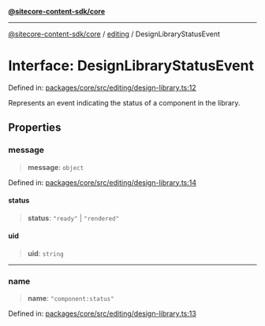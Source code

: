 [**@sitecore-content-sdk/core**](../../README.md)

***

[@sitecore-content-sdk/core](../../README.md) / [editing](../README.md) / DesignLibraryStatusEvent

# Interface: DesignLibraryStatusEvent

Defined in: [packages/core/src/editing/design-library.ts:12](https://github.com/Sitecore/content-sdk/blob/0368ee89b256e5717d28a2086597ae659abd51a0/packages/core/src/editing/design-library.ts#L12)

Represents an event indicating the status of a component in the library.

## Properties

### message

> **message**: `object`

Defined in: [packages/core/src/editing/design-library.ts:14](https://github.com/Sitecore/content-sdk/blob/0368ee89b256e5717d28a2086597ae659abd51a0/packages/core/src/editing/design-library.ts#L14)

#### status

> **status**: `"ready"` \| `"rendered"`

#### uid

> **uid**: `string`

***

### name

> **name**: `"component:status"`

Defined in: [packages/core/src/editing/design-library.ts:13](https://github.com/Sitecore/content-sdk/blob/0368ee89b256e5717d28a2086597ae659abd51a0/packages/core/src/editing/design-library.ts#L13)
